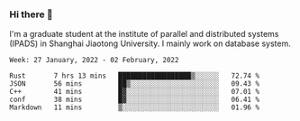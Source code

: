 ### Hi there 👋

I'm a graduate student at the institute of parallel and distributed systems (IPADS) in Shanghai Jiaotong University. I mainly work on database system.

<!--START_SECTION:waka-->
```text
Week: 27 January, 2022 - 02 February, 2022

Rust       7 hrs 13 mins   ██████████████████▒░░░░░░   72.74 % 
JSON       56 mins         ██▒░░░░░░░░░░░░░░░░░░░░░░   09.43 % 
C++        41 mins         █▓░░░░░░░░░░░░░░░░░░░░░░░   07.01 % 
conf       38 mins         █▓░░░░░░░░░░░░░░░░░░░░░░░   06.41 % 
Markdown   11 mins         ▒░░░░░░░░░░░░░░░░░░░░░░░░   01.96 % 
```
<!--END_SECTION:waka-->

<!--
**yqmmm/yqmmm** is a ✨ _special_ ✨ repository because its `README.md` (this file) appears on your GitHub profile.

Here are some ideas to get you started:

- 🔭 I’m currently working on ...
- 🌱 I’m currently learning ...
- 👯 I’m looking to collaborate on ...
- 🤔 I’m looking for help with ...
- 💬 Ask me about ...
- 📫 How to reach me: ...
- 😄 Pronouns: ...
- ⚡ Fun fact: ...
-->
